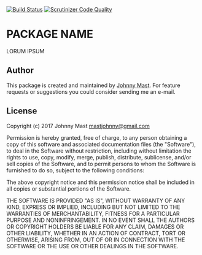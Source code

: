 
[![Build Status](https://travis-ci.org/johnnymast/ssl_certificate.svg?branch=master)](https://travis-ci.org/johnnymast/ssl_certificate)
[![Scrutinizer Code Quality](https://scrutinizer-ci.com/g/johnnymast/ssl_certificate/badges/quality-score.png?b=master)](https://scrutinizer-ci.com/g/johnnymast/ssl_certificate/?branch=master)

# PACKAGE NAME

LORUM IPSUM

## Author

This package is created and maintained by [Johnny Mast](mailto:mastjohnny@gmail.com). For feature requests or suggestions you could consider sending me an e-mail.

## License

Copyright (c) 2017 Johnny Mast <mastjohnny@gmail.com>

Permission is hereby granted, free of charge, to any person obtaining a copy
of this software and associated documentation files (the "Software"), to deal
in the Software without restriction, including without limitation the rights
to use, copy, modify, merge, publish, distribute, sublicense, and/or sell
copies of the Software, and to permit persons to whom the Software is
furnished to do so, subject to the following conditions:

The above copyright notice and this permission notice shall be included in all copies or substantial portions of the Software.

THE SOFTWARE IS PROVIDED "AS IS", WITHOUT WARRANTY OF ANY KIND, EXPRESS OR IMPLIED, INCLUDING BUT NOT LIMITED TO THE WARRANTIES OF MERCHANTABILITY, FITNESS FOR A PARTICULAR PURPOSE AND NONINFRINGEMENT. IN NO EVENT SHALL THE AUTHORS OR COPYRIGHT HOLDERS BE LIABLE FOR ANY CLAIM, DAMAGES OR OTHER LIABILITY, WHETHER IN AN ACTION OF CONTRACT, TORT OR OTHERWISE, ARISING FROM, OUT OF OR IN CONNECTION WITH THE SOFTWARE OR THE USE OR OTHER DEALINGS IN THE SOFTWARE.
